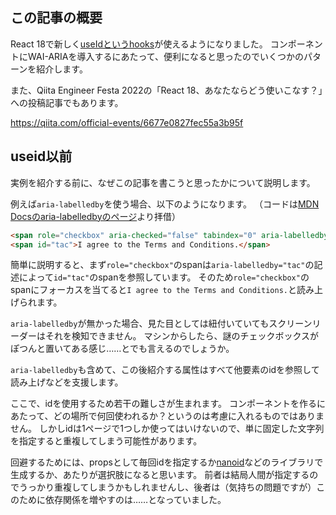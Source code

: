 <!--
title:   React 18のuseIdでアクセシビリティ向上（WAI-ARIAのRelationship attributes）
tags:    QiitaEngineerFesta_React18,React,WAI-ARIA,accessibility,アクセシビリティ
-->

## この記事の概要

React 18で新しく[useIdというhooks](https://ja.reactjs.org/docs/hooks-reference.html#useid)が使えるようになりました。
コンポーネントにWAI-ARIAを導入するにあたって、便利になると思ったのでいくつかのパターンを紹介します。

また、Qiita Engineer Festa 2022の「React 18、あなたならどう使いこなす？」への投稿記事でもあります。

https://qiita.com/official-events/6677e0827fec55a3b95f

## useid以前

実例を紹介する前に、なぜこの記事を書こうと思ったかについて説明します。

例えば`aria-labelledby`を使う場合、以下のようになります。
（コードは[MDN Docsのaria-labelledbyのページ](https://developer.mozilla.org/en-US/docs/Web/Accessibility/ARIA/Attributes/aria-labelledby)より拝借）

```html
<span role="checkbox" aria-checked="false" tabindex="0" aria-labelledby="tac"></span>
<span id="tac">I agree to the Terms and Conditions.</span>
```

簡単に説明すると、まず`role="checkbox"`のspanは`aria-labelledby="tac"`の記述によって`id="tac"`のspanを参照しています。
そのため`role="checkbox"`のspanにフォーカスを当てると`I agree to the Terms and Conditions.`と読み上げられます。

`aria-labelledby`が無かった場合、見た目としては紐付いていてもスクリーンリーダーはそれを検知できません。
マシンからしたら、謎のチェックボックスがぽつんと置いてある感じ……とでも言えるのでしょうか。

`aria-labelledby`も含めて、この後紹介する属性はすべて他要素のidを参照して読み上げなどを支援します。

ここで、idを使用するため若干の難しさが生まれます。
コンポーネントを作るにあたって、どの場所で何回使われるか？というのは考慮に入れるものではありません。
しかしidは1ページで1つしか使ってはいけないので、単に固定した文字列を指定すると重複してしまう可能性があります。

回避するためには、propsとして毎回idを指定するか[nanoid](https://github.com/ai/nanoid)などのライブラリで生成するか、あたりが選択肢になると思います。
前者は結局人間が指定するのでうっかり重複してしまうかもしれませんし、後者は（気持ちの問題ですが）このために依存関係を増やすのは……となっていました。

